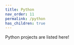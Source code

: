 ```yaml
---
title: Python
nav_order: 11
permalink: /python
has_children: true
---
```


Python projects are listed here!